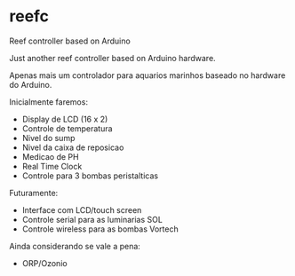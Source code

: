 reefc
=====

Reef controller based on Arduino

Just another reef controller based on Arduino hardware.

Apenas mais um controlador para aquarios marinhos baseado no hardware do Arduino.

Inicialmente faremos:
- Display de LCD (16 x 2)
- Controle de temperatura
- Nivel do sump
- Nivel da caixa de reposicao
- Medicao de PH
- Real Time Clock
- Controle para 3 bombas peristalticas

Futuramente:
- Interface com LCD/touch screen
- Controle serial para as luminarias SOL
- Controle wireless para as bombas Vortech

Ainda considerando se vale a pena:
- ORP/Ozonio
